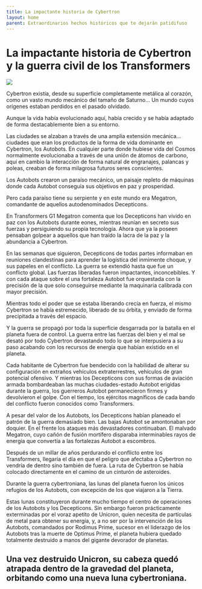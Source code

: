 ```yaml
---
title: La impactante historia de Cybertron
layout: home
parent: Extraordinarios hechos históricos que te dejarán patidifuso
---
```


# **La impactante historia de Cybertron y la guerra civil de los Transformers**

![](https://img.ecartelera.com/noticias/fotos/40000/40092/1.jpg)

Cybertron existía, desde su superficie completamente metálica al corazón, como un vasto mundo mecánico del tamaño de Saturno... Un mundo cuyos orígenes estaban perdidos en el pasado olvidado.

Aunque la vida había evolucionado aquí, había crecido y se había adaptado de forma destacablemente bien a su entorno.

Las ciudades se alzaban a través de una amplia extensión mecánica... ciudades que eran los productos de la forma de vida dominante en Cybertron, los Autobots. En cualquier parte donde hubiese vida del Cosmos normalmente evolucionaba a través de una unión de átomos de carbono, aquí en cambio la interacción de forma natural de engranajes, palancas y poleas, creaban de forma milagrosa futuros seres conscientes.

Los Autobots crearon un paraíso mecánico, un paisaje repleto de máquinas donde cada Autobot conseguía sus objetivos en paz y prosperidad.

Pero cada paraíso tiene su serpiente y en este mundo era Megatron, comandante de aquellos autodenominados Decepticons.

En Transformers G1 Megatron comenta que los Decepticons han vivido en paz con los Autobots durante eones, mientras reunían en secreto sus fuerzas y persiguiendo su propia tecnología. Ahora que ya la poseen pensaban golpear a aquellos que han traído la lacra de la paz y la abundancia a Cybertron.

En las semanas que siguieron, Decepticons de todas partes informaban en reuniones clandestinas para aprender la logística del inmimente choque, y sus papeles en el conflicto. La guerra se extendió hasta que fue un conflicto global. Las fuerzas liberadas fueron impactantes, inconcebibles. Y con cada ataque sobre el una fortaleza Autobot fue orquestada con la precisión de la que solo conseguirse mediante la maquinaria calibrada con mayor precisión.

Mientras todo el poder que se estaba liberando crecía en fuerza, el mismo Cybertron se había estremecido, liberado de su órbita, y enviado de forma precipitada a través del espacio.

Y la guerra se propagó por toda la superficie desgarrada por la batalla en el planeta fuera de control. La guerra entre las fuerzas del bien y el mal se desató por todo Cybertron devastando todo lo que se interpusiera a su paso acabando con los recursos de energía que habían existido en el planeta.

Cada habitante de Cybertron fue bendecido con la habilidad de alterar su configuración en extraños vehículos extraterrestres, vehículos de gran potencial ofensivo. Y mientras los Decepticons con sus formas de aviación armada bombardeaban las muchas ciudades-estado Autobot erigidas durante la guerra, los guerreros Autobot permanecieron firmes y devolvieron el golpe. Con el tiempo, los ejércitos magníficos de cada bando del conflicto fueron conocidos como Transformers.

A pesar del valor de los Autobots, los Decepticons habían planeado el patrón de la guerra demasiado bien. Las bajas Autobot se amontonaban por doquier. En el frente los ataques más devastadores continuaban. El malvado Megatron, cuyo cañón de fusión mortífero disparaba interminables rayos de energía que convertía a las fortalezas Autobot a escombros.

Después de un millar de años perdurando el conflicto entre los Transformers, llegaría el día en que el peligro que afectaba a Cybertron no vendría de dentro sino también de fuera. La ruta de Cybertron se había colocado directamente en el camino de un cinturón de asteroides.

Durante la guerra cybertroniana, las lunas del planeta fueron los únicos refugios de los Autobots, con excepción de los que viajaron a la Tierra.

Estas lunas constituyeron durante mucho tiempo el centro de operaciones de los Autobots y los Decepticons. Sin embargo fueron prácticamente exterminadas por el voraz apetito de Unicron, quien necesita de partículas de metal para obtener su energía, y, a no ser por la intervención de los Autobots, comandados por Rodimus Prime, sucesor en el liderazgo de los Autobots tras la muerte de Optimus Prime,  el planeta hubiera quedado totalmente destruido a manos del gigante devorador de planetas.

Una vez destruido Unicron, su cabeza quedó atrapada dentro de la gravedad del planeta, orbitando como una nueva luna cybertroniana.
----

[^1]: [It can take up to 10 minutes for changes to your site to publish after you push the changes to GitHub](https://docs.github.com/en/pages/setting-up-a-github-pages-site-with-jekyll/creating-a-github-pages-site-with-jekyll#creating-your-site).

[Just the Docs]: https://just-the-docs.github.io/just-the-docs/
[GitHub Pages]: https://docs.github.com/en/pages
[README]: https://github.com/just-the-docs/just-the-docs-template/blob/main/README.md
[Jekyll]: https://jekyllrb.com
[GitHub Pages / Actions workflow]: https://github.blog/changelog/2022-07-27-github-pages-custom-github-actions-workflows-beta/
[use this template]: https://github.com/just-the-docs/just-the-docs-template/generate
